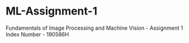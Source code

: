 # ML-Assignment-1
Fundamentals of Image Processing and Machine Vision - Assignment 1
Index Number - 190586H
